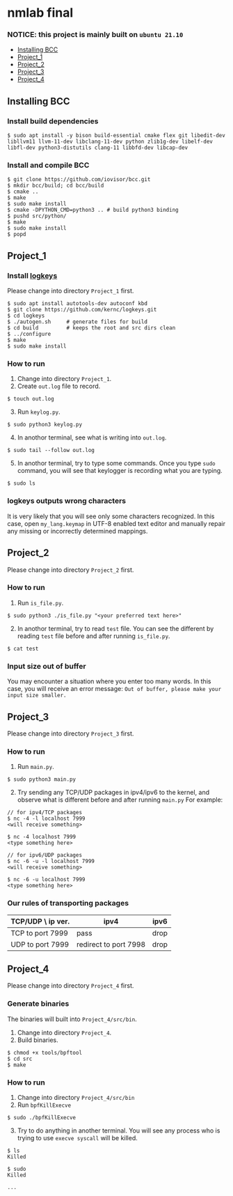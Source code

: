 # nmlab final
### NOTICE: this project is mainly built on `ubuntu 21.10`
- [Installing BCC](#installing-bcc)
- [Project_1](#project_1)
- [Project_2](#project_2)
- [Project_3](#project_3)
- [Project_4](#project_4)

## Installing BCC
### Install build dependencies
```console
$ sudo apt install -y bison build-essential cmake flex git libedit-dev libllvm11 llvm-11-dev libclang-11-dev python zlib1g-dev libelf-dev libfl-dev python3-distutils clang-11 libbfd-dev libcap-dev
```

### Install and compile BCC
```console
$ git clone https://github.com/iovisor/bcc.git
$ mkdir bcc/build; cd bcc/build
$ cmake ..
$ make
$ sudo make install
$ cmake -DPYTHON_CMD=python3 .. # build python3 binding
$ pushd src/python/
$ make
$ sudo make install
$ popd
```

## Project_1
### Install [logkeys](https://github.com/kernc/logkeys)
Please change into directory `Project_1` first.
```console
$ sudo apt install autotools-dev autoconf kbd
$ git clone https://github.com/kernc/logkeys.git
$ cd logkeys
$ ./autogen.sh     # generate files for build
$ cd build         # keeps the root and src dirs clean
$ ../configure
$ make
$ sudo make install
```
### How to run
1. Change into directory `Project_1`.
2. Create `out.log` file to record.
```console
$ touch out.log
```
3. Run `keylog.py`.
```console
$ sudo python3 keylog.py
```
4. In anothor terminal, see what is writing into `out.log`.
```console
$ sudo tail --follow out.log
```
5. In anothor terminal, try to type some commands. Once you type `sudo` command, you will see that keylogger is recording what you  are typing.
```console
$ sudo ls
```
### logkeys outputs wrong characters
It is very likely that you will see only some characters recognized. In this case, open `my_lang.keymap` in UTF-8 enabled text editor and manually repair any missing or incorrectly determined mappings.


## Project_2
Please change into directory `Project_2` first.
### How to run
1. Run `is_file.py`.
```console
$ sudo python3 ./is_file.py "<your preferred text here>"
```
2. In anothor terminal, try to read `test` file. You can see the different by reading `test` file before and after running `is_file.py`.
```console
$ cat test
```
### Input size out of buffer
You may encounter a situation where you enter too many words. In this case, you will receive an error message: `Out of buffer, please make your input size smaller.`

## Project_3
Please change into directory `Project_3` first.
### How to run
1. Run `main.py`.
```console
$ sudo python3 main.py
```
2. Try sending any TCP/UDP packages in ipv4/ipv6 to the kernel, and observe what is different before and after running `main.py`
For example:
```console
// for ipv4/TCP packages
$ nc -4 -l localhost 7999
<will receive something>

$ nc -4 localhost 7999
<type something here>

// for ipv6/UDP packages
$ nc -6 -u -l localhost 7999
<will receive something>

$ nc -6 -u localhost 7999
<type something here>
```
### Our rules of transporting packages
TCP/UDP \ ip ver.|ipv4|ipv6
--|--|---
TCP to port 7999|pass|drop
UDP to port 7999|redirect to port 7998| drop

## Project_4
Please change into directory `Project_4` first.
### Generate binaries
The binaries will built into `Project_4/src/bin`.
1. Change into directory `Project_4`.
2. Build binaries.
```console
$ chmod +x tools/bpftool
$ cd src
$ make
```
### How to run
1. Change into directory `Project_4/src/bin`
2. Run `bpfKillExecve`
```console
$ sudo ./bpfKillExecve
```
3. Try to do anything in another terminal. You will see any process who is trying to use `execve syscall` will be killed.
```console
$ ls
Killed

$ sudo
Killed

...
```